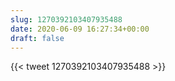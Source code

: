 ```yaml
---
slug: 1270392103407935488
date: 2020-06-09 16:27:34+00:00
draft: false
---
```


{{< tweet 1270392103407935488 >}}
